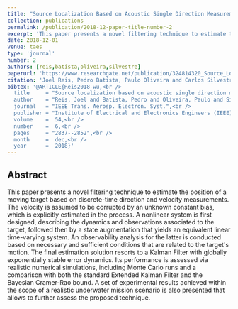 ```yaml
---
title: "Source Localization Based on Acoustic Single Direction Measurements"
collection: publications
permalink: /publication/2018-12-paper-title-number-2
excerpt: 'This paper presents a novel filtering technique to estimate the position of a moving target based on discrete-time direction and velocity measurements.'
date: 2018-12-01
venue: taes
type: 'journal'
number: 2
authors: [reis,batista,oliveira,silvestre]
paperurl: 'https://www.researchgate.net/publication/324814320_Source_Localization_Based_on_Acoustic_Single_Direction_Measurements'
citation: 'Joel Reis, Pedro Batista, Paulo Oliveira and Carlos Silvestre, "Source Localization Based on Acoustic Single Direction Measurements," IEEE Transactions on Aerospace and Electronic Systems, vol. 54, no. 6, pp. 2837-2852, Dec. 2018, doi:10.1109/TAES.2018.2831118.'
bibtex: '@ARTICLE{Reis2018-wu,<br />
  title     = "Source localization based on acoustic single direction measurements",<br />
  author    = "Reis, Joel and Batista, Pedro and Oliveira, Paulo and Silvestre, Carlos",<br />
  journal   = "IEEE Trans. Aerosp. Electron. Syst.",<br />
  publisher = "Institute of Electrical and Electronics Engineers (IEEE)",<br />
  volume    =  54,<br />
  number    =  6,<br />
  pages     = "2837--2852",<br />
  month     =  dec,<br />
  year      =  2018}'
---
```

**Abstract**
---
This paper presents a novel filtering technique to estimate the position of a moving target based on discrete-time direction and velocity measurements.
The velocity is assumed to be corrupted by an unknown constant bias, which is explicitly estimated in the process.
A nonlinear system is first designed, describing the dynamics and observations associated to the target, followed then by a state augmentation that yields an equivalent linear time-varying system.
An observability analysis for the latter is conducted based on necessary and sufficient conditions that are related to the target's motion.
The final estimation solution resorts to a Kalman Filter with globally exponentially stable error dynamics.
Its performance is assessed via realistic numerical simulations, including Monte Carlo runs and a comparison with both the standard Extended Kalman Filter and the Bayesian Cramer-Rao bound.
A set of experimental results achieved within the scope of a realistic underwater mission scenario is also presented that allows to further assess the proposed technique.
